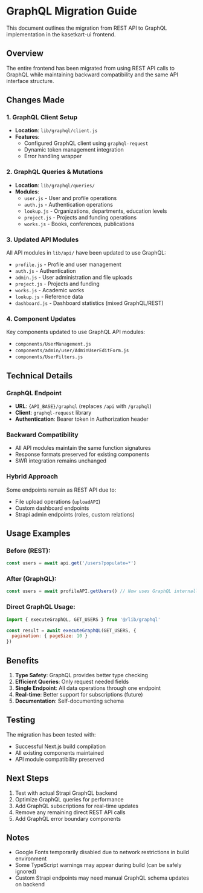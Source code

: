 # GraphQL Migration Guide

This document outlines the migration from REST API to GraphQL implementation in the kasetkart-ui frontend.

## Overview

The entire frontend has been migrated from using REST API calls to GraphQL while maintaining backward compatibility and the same API interface structure.

## Changes Made

### 1. GraphQL Client Setup
- **Location**: `lib/graphql/client.js`
- **Features**: 
  - Configured GraphQL client using `graphql-request`
  - Dynamic token management integration
  - Error handling wrapper

### 2. GraphQL Queries & Mutations
- **Location**: `lib/graphql/queries/`
- **Modules**:
  - `user.js` - User and profile operations
  - `auth.js` - Authentication operations
  - `lookup.js` - Organizations, departments, education levels
  - `project.js` - Projects and funding operations
  - `works.js` - Books, conferences, publications
  
### 3. Updated API Modules
All API modules in `lib/api/` have been updated to use GraphQL:
- `profile.js` - Profile and user management
- `auth.js` - Authentication
- `admin.js` - User administration and file uploads
- `project.js` - Projects and funding
- `works.js` - Academic works
- `lookup.js` - Reference data
- `dashboard.js` - Dashboard statistics (mixed GraphQL/REST)

### 4. Component Updates
Key components updated to use GraphQL API modules:
- `components/UserManagement.js`
- `components/admin/user/AdminUserEditForm.js`
- `components/UserFilters.js`

## Technical Details

### GraphQL Endpoint
- **URL**: `{API_BASE}/graphql` (replaces `/api` with `/graphql`)
- **Client**: `graphql-request` library
- **Authentication**: Bearer token in Authorization header

### Backward Compatibility
- All API modules maintain the same function signatures
- Response formats preserved for existing components
- SWR integration remains unchanged

### Hybrid Approach
Some endpoints remain as REST API due to:
- File upload operations (`uploadAPI`)
- Custom dashboard endpoints
- Strapi admin endpoints (roles, custom relations)

## Usage Examples

### Before (REST):
```javascript
const users = await api.get('/users?populate=*')
```

### After (GraphQL):
```javascript
const users = await profileAPI.getUsers() // Now uses GraphQL internally
```

### Direct GraphQL Usage:
```javascript
import { executeGraphQL, GET_USERS } from '@/lib/graphql'

const result = await executeGraphQL(GET_USERS, { 
  pagination: { pageSize: 10 } 
})
```

## Benefits

1. **Type Safety**: GraphQL provides better type checking
2. **Efficient Queries**: Only request needed fields
3. **Single Endpoint**: All data operations through one endpoint
4. **Real-time**: Better support for subscriptions (future)
5. **Documentation**: Self-documenting schema

## Testing

The migration has been tested with:
- Successful Next.js build compilation
- All existing components maintained
- API module compatibility preserved

## Next Steps

1. Test with actual Strapi GraphQL backend
2. Optimize GraphQL queries for performance
3. Add GraphQL subscriptions for real-time updates
4. Remove any remaining direct REST API calls
5. Add GraphQL error boundary components

## Notes

- Google Fonts temporarily disabled due to network restrictions in build environment
- Some TypeScript warnings may appear during build (can be safely ignored)
- Custom Strapi endpoints may need manual GraphQL schema updates on backend